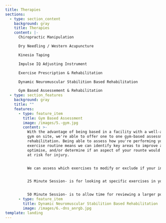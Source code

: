 ```yaml
---
title: Therapies
sections:
  - type: section_content
    background: gray
    title: Therapies
    content: |-
      Chiropractic Manipulation

      Dry Needling / Western Acupuncture

      Kinesio Taping

      Impulse IQ Adjusting Instrument

      Exercise Prescription & Rehabilitation

      Dynamic Neuromuscular Stabilition Based Rehabilitation

      Gym Based Assessement & Rehabilitation
  - type: section_features
    background: gray
    title: ""
    features:
      - type: feature_item
        title: Gym Based Assessment
        image: /images/5.-gym.jpg
        content: >-
          With the advantage of being based in a facility with a well-appointed
          gym on site, we're able to offer one to one gym-based assessment and
          rehabilitation. Being able to assess how you're performing your
          exercise routine means we can identify key areas to improve and
          optimise, and/or determine if an aspect of your rounte would put you
          at risk for injury. 


          We can assess which exercises to modify or exclude if your in an injury phase, and if you would benefit from additional gym-based exercises to accelerate recovery or reduce the chance of injury recurrence. 


          25 Minute Session- is for looking at specific exercises in your routine and/or adding in a specific gym based rehabilitation exercise(s). 


          50 Minute Session- is to allow time for reviewing a larger portion of your exercise routine and for covering additional gym based rehabilitation or performance exercises as needed.
      - type: feature_item
        title: Dynamic Neuromuscular Stabilition Based Rehabilitation
        image: /images/6.-dns_anrgb.jpg
template: landing
---
```

